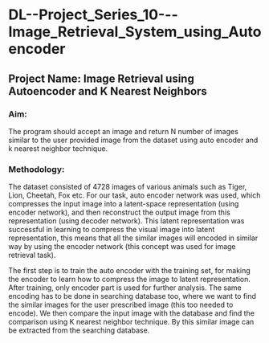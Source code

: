 # DL--Project_Series_10---Image_Retrieval_System_using_Autoencoder

## Project Name: Image Retrieval using Autoencoder and K Nearest Neighbors

### Aim: 


The program should accept an image and return N number of images similar to the user provided image from the dataset using auto encoder and k nearest neighbor technique.


### Methodology:


The dataset consisted of 4728 images of various animals such as Tiger, Lion, Cheetah, Fox etc. For our task, auto encoder network was used, which compresses the input image into a latent-space representation (using encoder network), and then reconstruct the output image from this representation (using decoder network). This latent representation was successful in learning to compress the visual image into latent representation, this means that all the similar images will encoded in similar way by using the encoder network (this concept was used for image retrieval task).

The first step is to train the auto encoder with the training set, for making the encoder to learn how to compress the image to latent representation. After training, only encoder part is used for further analysis. The same encoding has to be done in searching database too, where we want to find the similar images for the user prescribed image (this too needed to encode). We then compare the input image with the database and find the comparison using K nearest neighbor technique. By this similar image can be extracted from the searching database.

